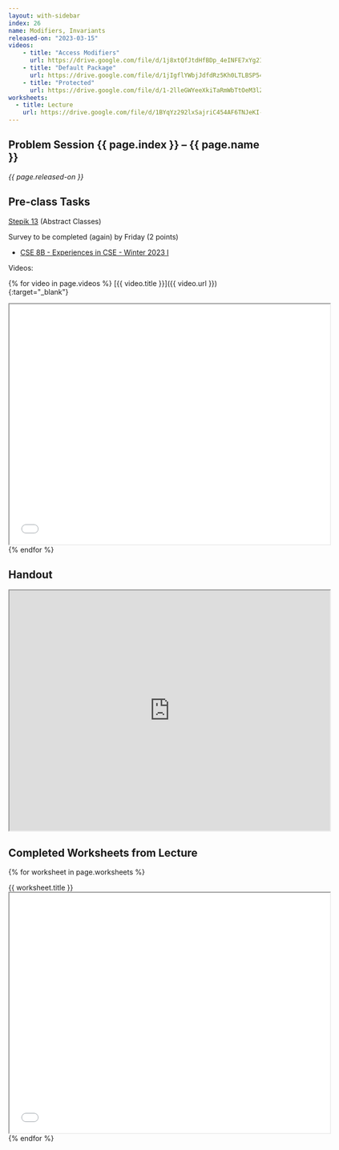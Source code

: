 ```yaml
---
layout: with-sidebar
index: 26
name: Modifiers, Invariants
released-on: "2023-03-15"
videos:
    - title: "Access Modifiers"
      url: https://drive.google.com/file/d/1j8xtQfJtdHfBDp_4eINFE7xYg2IUEs7g
    - title: "Default Package"
      url: https://drive.google.com/file/d/1jIgflYWbjJdfdRz5Kh0LTLBSP54nnlbM
    - title: "Protected"
      url: https://drive.google.com/file/d/1-2lleGWYeeXkiTaRmWbTtOeM3lZ7uHSP
worksheets:
  - title: Lecture
    url: https://drive.google.com/file/d/1BYqYz292lxSajriC454AF6TNJeKI-uiY
---
```


## Problem Session {{ page.index }} – {{ page.name }}

_{{ page.released-on }}_

## Pre-class Tasks

[Stepik 13](https://stepik.org/lesson/575460/step/1?unit=570041) (Abstract Classes)

Survey to be completed (again) by Friday (2 points)

- [CSE 8B - Experiences in CSE - Winter 2023 I](https://forms.gle/JQpXU6F8eMGs5sxh7)

Videos:

{% for video in page.videos %}
[{{ video.title }}]({{ video.url }}){:target="_blank"}
<iframe src="{{ video.url }}/preview" width="640" height="480" allow="autoplay"></iframe>
{% endfor %}

## Handout

<iframe src="https://drive.google.com/file/d/1oNtdzXEPiDKDlx5ROL-KouiWpPHLbz2g/preview" width="640" height="480" allow="autoplay"></iframe>

## Completed Worksheets from Lecture

{% for worksheet in page.worksheets %}
<div class="worksheetBox">
{{ worksheet.title }}
<br>
<iframe src="{{ worksheet.url }}/preview" width="640" height="480" allow="autoplay"></iframe>
</div>
{% endfor %}